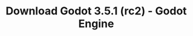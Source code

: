 ---
# Generated by /scripts/js/download_archive_generator !!! do not edit by hand !!!
title: 'Download Godot 3.5.1 (rc2) - Godot Engine'
type: 'download/archive'
name: '3.5.1'
flavor: 'rc2'
release_date: '2022-09-21T03:00:00-00:00'
release_notes: '/article/release-candidate-godot-3-5-1-rc-2/'
links:
  android.apk:
    name: 'android.apk'
    title: 'Android'
    caption: 'Universal APK (ARM64 + ARMv7 + x86_64 + x86)'
    tags:
      - 'APK download'
      - 'ARM64/v7'
      - 'x86 (64 & 32 bit)'
    hosts:
      github_builds:
        regular: 'https://github.com/godotengine/godot-builds/releases/download/3.5.1-rc2/Godot_v3.5.1-rc2_android_editor.apk'
        mono: '#'
      github:
        regular: 'https://github.com/godotengine/godot/releases/download/3.5.1-rc2/Godot_v3.5.1-rc2_android_editor.apk'
        mono: '#'
  macos.universal:
    name: 'macos.universal'
    title: 'macOS'
    caption: 'Universal (x86_64 + Apple Silicon)'
    tags:
      - 'Intel/Apple Silicon'
      - '64 bit'
    hosts:
      github_builds:
        regular: 'https://github.com/godotengine/godot-builds/releases/download/3.5.1-rc2/Godot_v3.5.1-rc2_osx.universal.zip'
        mono: 'https://github.com/godotengine/godot-builds/releases/download/3.5.1-rc2/Godot_v3.5.1-rc2_mono_osx.universal.zip'
      github:
        regular: 'https://github.com/godotengine/godot/releases/download/3.5.1-rc2/Godot_v3.5.1-rc2_osx.universal.zip'
        mono: 'https://github.com/godotengine/godot/releases/download/3.5.1-rc2/Godot_v3.5.1-rc2_mono_osx.universal.zip'
  windows.64:
    name: 'windows.64'
    title: 'Windows'
    caption: 'Standard (x86_64)'
    tags:
      - '64 bit'
    hosts:
      github_builds:
        regular: 'https://github.com/godotengine/godot-builds/releases/download/3.5.1-rc2/Godot_v3.5.1-rc2_win64.exe.zip'
        mono: 'https://github.com/godotengine/godot-builds/releases/download/3.5.1-rc2/Godot_v3.5.1-rc2_mono_win64.zip'
      github:
        regular: 'https://github.com/godotengine/godot/releases/download/3.5.1-rc2/Godot_v3.5.1-rc2_win64.exe.zip'
        mono: 'https://github.com/godotengine/godot/releases/download/3.5.1-rc2/Godot_v3.5.1-rc2_mono_win64.zip'
  linux_server.headless.64:
    name: 'linux_server.headless.64'
    title: 'Linux Server'
    caption: 'Headless (x86_64)'
    tags:
      - '64 bit'
      - 'Headless'
    hosts:
      github_builds:
        regular: 'https://github.com/godotengine/godot-builds/releases/download/3.5.1-rc2/Godot_v3.5.1-rc2_linux_headless.64.zip'
        mono: 'https://github.com/godotengine/godot-builds/releases/download/3.5.1-rc2/Godot_v3.5.1-rc2_mono_linux_headless_64.zip'
      github:
        regular: 'https://github.com/godotengine/godot/releases/download/3.5.1-rc2/Godot_v3.5.1-rc2_linux_headless.64.zip'
        mono: 'https://github.com/godotengine/godot/releases/download/3.5.1-rc2/Godot_v3.5.1-rc2_mono_linux_headless_64.zip'
  web:
    name: 'web'
    title: 'Web editor'
    caption: ''
    tags:
      - 'Self-hosted'
      - 'Cross-platform'
    hosts:
      github_builds:
        regular: 'https://github.com/godotengine/godot-builds/releases/download/3.5.1-rc2/Godot_v3.5.1-rc2_web_editor.zip'
        mono: '#'
      github:
        regular: 'https://github.com/godotengine/godot/releases/download/3.5.1-rc2/Godot_v3.5.1-rc2_web_editor.zip'
        mono: '#'
  linux.64:
    name: 'linux.64'
    title: 'Linux'
    caption: 'Standard (x86_64)'
    tags:
      - '64 bit'
    hosts:
      github_builds:
        regular: 'https://github.com/godotengine/godot-builds/releases/download/3.5.1-rc2/Godot_v3.5.1-rc2_x11.64.zip'
        mono: 'https://github.com/godotengine/godot-builds/releases/download/3.5.1-rc2/Godot_v3.5.1-rc2_mono_x11_64.zip'
      github:
        regular: 'https://github.com/godotengine/godot/releases/download/3.5.1-rc2/Godot_v3.5.1-rc2_x11.64.zip'
        mono: 'https://github.com/godotengine/godot/releases/download/3.5.1-rc2/Godot_v3.5.1-rc2_mono_x11_64.zip'
  linux.32:
    name: 'linux.32'
    title: 'Linux'
    caption: 'Standard (x86)'
    tags:
      - '32 bit'
    hosts:
      github_builds:
        regular: 'https://github.com/godotengine/godot-builds/releases/download/3.5.1-rc2/Godot_v3.5.1-rc2_x11.32.zip'
        mono: 'https://github.com/godotengine/godot-builds/releases/download/3.5.1-rc2/Godot_v3.5.1-rc2_mono_x11_32.zip'
      github:
        regular: 'https://github.com/godotengine/godot/releases/download/3.5.1-rc2/Godot_v3.5.1-rc2_x11.32.zip'
        mono: 'https://github.com/godotengine/godot/releases/download/3.5.1-rc2/Godot_v3.5.1-rc2_mono_x11_32.zip'
  windows.32:
    name: 'windows.32'
    title: 'Windows'
    caption: 'Standard (x86)'
    tags:
      - '32 bit'
    hosts:
      github_builds:
        regular: 'https://github.com/godotengine/godot-builds/releases/download/3.5.1-rc2/Godot_v3.5.1-rc2_win32.exe.zip'
        mono: 'https://github.com/godotengine/godot-builds/releases/download/3.5.1-rc2/Godot_v3.5.1-rc2_mono_win32.zip'
      github:
        regular: 'https://github.com/godotengine/godot/releases/download/3.5.1-rc2/Godot_v3.5.1-rc2_win32.exe.zip'
        mono: 'https://github.com/godotengine/godot/releases/download/3.5.1-rc2/Godot_v3.5.1-rc2_mono_win32.zip'
  linux_server.64:
    name: 'linux_server.64'
    title: 'Linux Server'
    caption: 'Standard (x86_64)'
    tags:
      - '64 bit'
    hosts:
      github_builds:
        regular: 'https://github.com/godotengine/godot-builds/releases/download/3.5.1-rc2/Godot_v3.5.1-rc2_linux_server.64.zip'
        mono: 'https://github.com/godotengine/godot-builds/releases/download/3.5.1-rc2/Godot_v3.5.1-rc2_mono_linux_server_64.zip'
      github:
        regular: 'https://github.com/godotengine/godot/releases/download/3.5.1-rc2/Godot_v3.5.1-rc2_linux_server.64.zip'
        mono: 'https://github.com/godotengine/godot/releases/download/3.5.1-rc2/Godot_v3.5.1-rc2_mono_linux_server_64.zip'
  aar_library:
    name: 'aar_library'
    title: 'AAR library'
    caption: ''
    tags:
      - 'Android plugins'
      - 'Java'
      - 'Kotlin'
    hosts:
      github_builds:
        regular: 'https://github.com/godotengine/godot-builds/releases/download/3.5.1-rc2/godot-lib.3.5.1.rc2.release.aar'
        mono: 'https://github.com/godotengine/godot-builds/releases/download/3.5.1-rc2/godot-lib.3.5.1.rc2.mono.release.aar'
      github:
        regular: 'https://github.com/godotengine/godot/releases/download/3.5.1-rc2/godot-lib.3.5.1.rc2.release.aar'
        mono: 'https://github.com/godotengine/godot/releases/download/3.5.1-rc2/godot-lib.3.5.1.rc2.mono.release.aar'
  templates:
    name: 'templates'
    title: 'Export templates'
    caption: ''
    tags:
      - 'Used to export your games to all supported platforms'
    hosts:
      github_builds:
        regular: 'https://github.com/godotengine/godot-builds/releases/download/3.5.1-rc2/Godot_v3.5.1-rc2_export_templates.tpz'
        mono: 'https://github.com/godotengine/godot-builds/releases/download/3.5.1-rc2/Godot_v3.5.1-rc2_mono_export_templates.tpz'
      github:
        regular: 'https://github.com/godotengine/godot/releases/download/3.5.1-rc2/Godot_v3.5.1-rc2_export_templates.tpz'
        mono: 'https://github.com/godotengine/godot/releases/download/3.5.1-rc2/Godot_v3.5.1-rc2_mono_export_templates.tpz'
primaryPlatforms:
  - 'android.apk'
  - 'macos.universal'
  - 'windows.64'
  - 'linux_server.headless.64'
  - 'web'
  - 'templates'
---